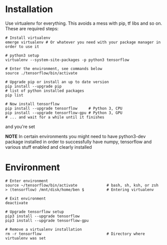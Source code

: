 # Installation
Use virtualenv for everything. This avoids a mess with pip, tf libs and so on. These are required steps:
```
# Install virtualenv
emerge virtualenv # Or whatever you need with your package manager in order to use it

# python3 setup
virtualenv --system-site-packages -p python3 tensorflow

# Enter the environment, see commands below
source ./tensorflow/bin/activate

# Upgrade pip or install an up to date version
pip install --upgrade pip
# list of python installed packages
pip list

# Now install tensorflow
pip install --upgrade tensorflow     # Python 3, CPU
pip install --upgrade tensorflow-gpu # Python 3, GPU
# ... and wait for a while until it finishes

```
and you're set

**NOTE**
In certain environments you might need to have python3-dev package installed in order to successfully have numpy, tensorflow and various stuff enabled and clearly installed


# Environment
```
# Enter environment
source ~/tensorflow/bin/activate             # bash, sh, ksh, or zsh
> (tensorflow) /mnt/disk/home/ben $          # Entering virtualenv

# Exit environment
deactivate

# Upgrade tensorflow setup
pip3 install --upgrade tensorflow
pip3 install --upgrade tensorflow-gpu

# Remove a virtualenv installation
rm -r tensorflow                             # Directory where virtualenv was set

```
